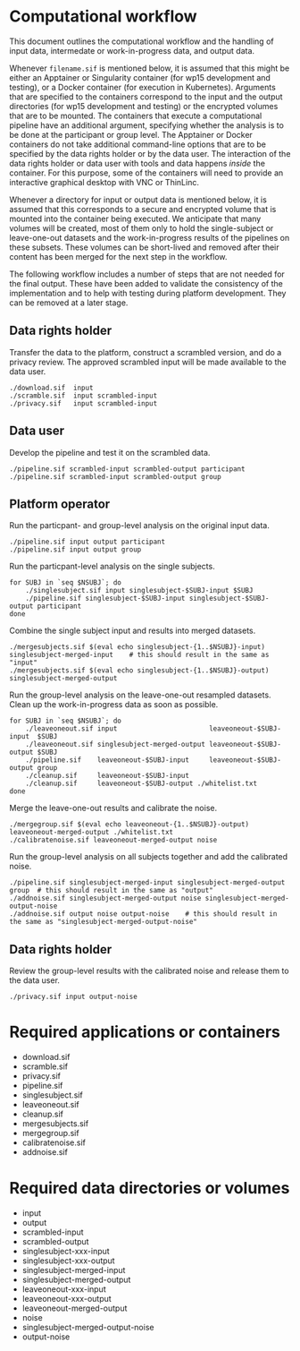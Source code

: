 # Computational workflow

This document outlines the computational workflow and the handling of input data, intermedate or work-in-progress data, and output data.

Whenever `filename.sif` is mentioned below, it is assumed that this might be either an Apptainer or Singularity container (for wp15 development and testing), or a Docker container (for execution in Kubernetes). Arguments that are specified to the containers correspond to the input and the output directories (for wp15 development and testing) or the encrypted volumes that are to be mounted. The containers that execute a computational pipeline have an additional argument, specifying whether the analysis is to be done at the participant or group level. The Apptainer or Docker containers do not take additional command-line options that are to be specified by the data rights holder or by the data user. The interaction of the data rights holder or data user with tools and data happens _inside_ the container. For this purpose, some of the containers will need to provide an interactive graphical desktop with VNC or ThinLinc.

Whenever a directory for input or output data is mentioned below, it is assumed that this corresponds to a secure and encrypted volume that is mounted into the container being executed. We anticipate that many volumes will be created, most of them only to hold the single-subject or leave-one-out datasets and the work-in-progress results of the pipelines on these subsets. These volumes can be short-lived and removed after their content has been merged for the next step in the workflow.

The following workflow includes a number of steps that are not needed for the final output. These have been added to validate the consistency of the implementation and to help with testing during platform development. They can be removed at a later stage.

## Data rights holder

Transfer the data to the platform, construct a scrambled version, and do a privacy review. The approved scrambled input will be made available to the data user.

    ./download.sif  input
    ./scramble.sif  input scrambled-input
    ./privacy.sif   input scrambled-input

## Data user

Develop the pipeline and test it on the scrambled data.

    ./pipeline.sif scrambled-input scrambled-output participant
    ./pipeline.sif scrambled-input scrambled-output group
  
## Platform operator

Run the particpant- and group-level analysis on the original input data.

    ./pipeline.sif input output participant
    ./pipeline.sif input output group

Run the particpant-level analysis on the single subjects.

    for SUBJ in `seq $NSUBJ`; do
        ./singlesubject.sif input singlesubject-$SUBJ-input $SUBJ
        ./pipeline.sif singlesubject-$SUBJ-input singlesubject-$SUBJ-output participant
    done

Combine the single subject input and results into merged datasets.

    ./mergesubjects.sif $(eval echo singlesubject-{1..$NSUBJ}-input)  singlesubject-merged-input    # this should result in the same as "input"
    ./mergesubjects.sif $(eval echo singlesubject-{1..$NSUBJ}-output) singlesubject-merged-output

Run the group-level analysis on the leave-one-out resampled datasets. Clean up the work-in-progress data as soon as possible.

    for SUBJ in `seq $NSUBJ`; do
        ./leaveoneout.sif input                       leaveoneout-$SUBJ-input  $SUBJ
        ./leaveoneout.sif singlesubject-merged-output leaveoneout-$SUBJ-output $SUBJ
        ./pipeline.sif    leaveoneout-$SUBJ-input     leaveoneout-$SUBJ-output group
        ./cleanup.sif     leaveoneout-$SUBJ-input
        ./cleanup.sif     leaveoneout-$SUBJ-output ./whitelist.txt
    done

Merge the leave-one-out results and calibrate the noise.

    ./mergegroup.sif $(eval echo leaveoneout-{1..$NSUBJ}-output) leaveoneout-merged-output ./whitelist.txt
    ./calibratenoise.sif leaveoneout-merged-output noise

Run the group-level analysis on all subjects together and add the calibrated noise.

    ./pipeline.sif singlesubject-merged-input singlesubject-merged-output group  # this should result in the same as "output"
    ./addnoise.sif singlesubject-merged-output noise singlesubject-merged-output-noise
    ./addnoise.sif output noise output-noise    # this should result in the same as "singlesubject-merged-output-noise"

## Data rights holder

Review the group-level results with the calibrated noise and release them to the data user.

    ./privacy.sif input output-noise

# Required applications or containers

- download.sif
- scramble.sif
- privacy.sif
- pipeline.sif
- singlesubject.sif
- leaveoneout.sif
- cleanup.sif
- mergesubjects.sif
- mergegroup.sif
- calibratenoise.sif
- addnoise.sif

# Required data directories or volumes

- input
- output
- scrambled-input
- scrambled-output
- singlesubject-xxx-input
- singlesubject-xxx-output
- singlesubject-merged-input
- singlesubject-merged-output
- leaveoneout-xxx-input
- leaveoneout-xxx-output
- leaveoneout-merged-output
- noise
- singlesubject-merged-output-noise
- output-noise
